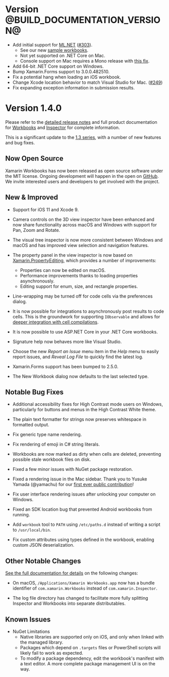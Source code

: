 # Version @BUILD_DOCUMENTATION_VERSION@

* Add initial support for [ML.NET][ml-net]
  ([#303](https://github.com/Microsoft/workbooks/issues/303)).
  - See our new [sample workbooks][ml-net-workbooks].
  - Not yet supported on .NET Core on Mac.
  - Console support on Mac requires a Mono release with
    [this fix](https://github.com/mono/mono/issues/9033).
* Add 64-bit .NET Core support on Windows.
* Bump Xamarin.Forms support to 3.0.0.482510.
* Fix a potential hang when loading an iOS workbook.
* Change Xcode location behavior to match Visual Studio for Mac.
  ([#249](https://github.com/Microsoft/workbooks/issues/249))
* Fix expanding exception information in submission results.

# Version 1.4.0

Please refer to the [detailed release notes][docs-detailed-release-notes] and
full product documentation for [Workbooks][docs-workbooks] and
[Inspector][docs-inspector] for complete information.

This is a significant update to the [1.3 series][13-series], with a number of
new features and bug fixes.

## Now Open Source

Xamarin Workbooks has now been released as open source software
under the MIT license. Ongoing development will happen in the open on
[GitHub](https://github.com/Microsoft/workbooks). We invite interested users and
developers to get involved with the project.

## New & Improved

* Support for iOS 11 and Xcode 9.

* Camera controls on the 3D view inspector have been enhanced and now share
  functionality across macOS and Windows with support for Pan, Zoom and Rotate.

* The visual tree inspector is now more consistent between Windows and macOS
  and has improved view selection and navigation features.

* The property panel in the view inspector is now based on
  [Xamarin.PropertyEditing][proppy], which provides a number of improvements:
  - Properties can now be edited on macOS.
  - Performance improvements thanks to loading properties asynchronously.
  - Editing support for enum, size, and rectangle properties.

* Line-wrapping may be turned off for code cells via the preferences dialog.

* It is now possible for integrations to asynchronously post results to
  code cells. This is the groundwork for supporting `IObservable` and allows
  for [deeper integration with cell compilations][cell-compilations].

* It is now possible to use ASP.NET Core in your .NET Core workbooks.

* Signature help now behaves more like Visual Studio.

* Choose the new _Report an Issue_ menu item in the _Help_ menu to easily
  report issues, and _Reveal Log File_ to quickly find the latest log.

* Xamarin.Forms support has been bumped to 2.5.0.

* The New Workbook dialog now defaults to the last selected type.

## Notable Bug Fixes

* Additional accessibility fixes for High Contrast mode users on Windows,
  particularly for buttons and menus in the High Contrast White theme.

* The plain text formatter for strings now preserves whitespace in formatted
  output.

* Fix generic type name rendering.

* Fix rendering of emoji in C# string literals.

* Workbooks are now marked as dirty when cells are deleted, preventing possible
  stale workbook files on disk.

* Fixed a few minor issues with NuGet package restoration.

* Fixed a rendering issue in the Mac sidebar. Thank you to Yusuke Yamada
  (@yamachu) for our
  [first ever public contribution](https://github.com/Microsoft/workbooks/pull/97)!

* Fix user interface rendering issues after unlocking your computer on Windows.

* Fixed an SDK location bug that prevented Android workbooks from running.

* Add `workbook` tool to `PATH` using `/etc/paths.d` instead of writing a
  script to `/usr/local/bin`.

* Fix custom attributes using types defined in the workbook, enabling
  custom JSON deserialization.

## Other Notable Changes

[See the full documentation for details][docs-workbooks-logs]
on the following changes:

* On macOS, `/Applications/Xamarin Workbooks.app` now has a bundle identifier
  of `com.xamarin.Workbooks` instead of `com.xamarin.Inspector`.

* The log file directory has changed to facilitate more fully splitting
  Inspector and Workbooks into separate distributables.

## Known Issues

* NuGet Limitations
  - Native libraries are supported only on iOS, and only when linked with
    the managed library.
  - Packages which depend on `.targets` files or PowerShell scripts will likely
    fail to work as expected.
  - To modify a package dependency, edit the workbook's manifest with
    a text editor. A more complete package management UI is on the way.

[github]: https://github.com/Microsoft/workbooks
[proppy]: https://github.com/xamarin/Xamarin.PropertyEditing
[cell-compilations]: https://github.com/Microsoft/workbooks/blob/master/Samples/CompilationIntegration/AgentIntegration.cs

[docs-workbooks]: https://developer.xamarin.com/guides/cross-platform/workbooks/
[docs-inspector]: https://developer.xamarin.com/guides/cross-platform/inspector/
[docs-detailed-release-notes]: https://developer.xamarin.com/releases/interactive/interactive-1.4/
[docs-workbooks-logs]: https://developer.xamarin.com/guides/cross-platform/workbooks/install/#Log_Files
[13-series]: https://developer.xamarin.com/releases/interactive/interactive-1.3
[ml-net]: https://github.com/dotnet/machinelearning/
[ml-net-workbooks]: https://github.com/xamarin/Workbooks/tree/master/machine-learning